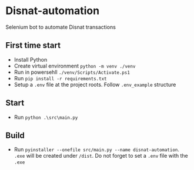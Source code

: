 # Disnat-automation
Selenium bot to automate Disnat transactions

## First time start
* Install Python
* Create virtual environment `python -m venv ./venv`
* Run in powersehll `./venv/Scripts/Activate.ps1`
* Run `pip install -r requirements.txt`
* Setup a `.env` file at the project roots. Follow `.env_example` structure

## Start
* Run `python .\src\main.py`

## Build
* Run `pyinstaller --onefile src/main.py --name disnat-automation`. `.exe` will be created under `/dist`. Do not forget to set a `.env` file with the `.exe`